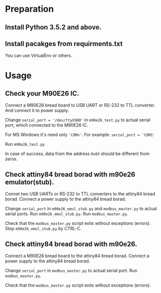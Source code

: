 # Preparation

## Install Python 3.5.2 and above.

## Install pacakges from requirments.txt
You can use VirtualEnv or others.

# Usage

## Check your M90E26 IC.
Connect a M90E26 bread board to USB UART or RS-232 to TTL converter. And connect it to power supply.

Change 
`serial_port = '/dev/ttyUSB0'`
in `m90e26_test.py` to actual serial port, which connected to the M90E26 IC.

For MS Windows it's need only `'COMn'`. For example:
`serial_port = 'COM1'`

Run `m90e26_test.py`

In case of success, data from the address `0x03` should be different from zeros.

## Check attiny84 bread borad with m90e26 emulator(stub).
Connet two USB UARTs or RS-232 to TTL converters to the attiny84 bread borad.
Connect a power supply to the attiny84 bread borad.

Change `serial_port` in `m90e26_emul_stub.py` and `modbus_master.py` to actual serial ports.
Run `m90e26_emul_stub.py`. 
Run `modbus_master.py`. 

Check that the `modbus_master.py` script exits without exceptions (errors).
Stop `m90e26_emul_stub.py` by CTRL-C.

## Check attiny84 bread borad with m90e26.
Connect a M90E26 bread board to the attiny84 bread borad.
Connect a power supply to the attiny84 bread borad.

Change `serial_port` in `modbus_master.py` to actual serial port.
Run `modbus_master.py`. 

Check that the `modbus_master.py` script exits without exceptions (errors).
